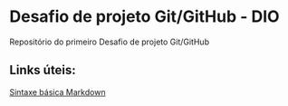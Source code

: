 # Desafio de projeto Git/GitHub - DIO

Repositório do primeiro Desafio de projeto Git/GitHub

## Links úteis:
[Sintaxe básica Markdown](https://www.markdownguide.org/basic-syntax/)
